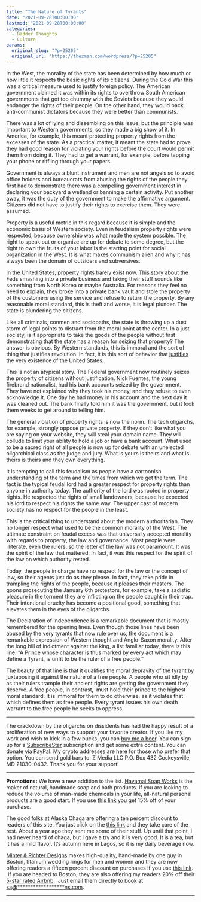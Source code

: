 ```yaml
---
title: "The Nature of Tyrants"
date: "2021-09-28T00:00:00"
lastmod: "2021-09-28T00:00:00"
categories:
  - Badder Thoughts
  - Culture
params:
  original_slug: "?p=25205"
  original_url: "https://thezman.com/wordpress/?p=25205"
---
```


In the West, the morality of the state has been determined by how much
or how little it respects the basic rights of its citizens. During the
Cold War this was a critical measure used to justify foreign policy. The
American government claimed it was within its rights to overthrow South
American governments that got too chummy with the Soviets because they
would endanger the rights of their people. On the other hand, they would
back anti-communist dictators because they were better than communists.

There was a lot of lying and dissembling on this issue, but the
principle was important to Western governments, so they made a big show
of it. In America, for example, this meant protecting property rights
from the excesses of the state. As a practical matter, it meant the
state had to prove they had good reason for violating your rights before
the court would permit them from doing it. They had to get a warrant,
for example, before tapping your phone or riffling through your papers.

Government is always a blunt instrument and men are not angels so to
avoid office holders and bureaucrats from abusing the rights of the
people they first had to demonstrate there was a compelling government
interest in declaring your backyard a wetland or banning a certain
activity. Put another away, it was the duty of the government to make
the affirmative argument. Citizens did not have to justify their rights
to exercise them. They were assumed.

Property is a useful metric in this regard because it is simple and the
economic basis of Western society. Even in feudalism property rights
were respected, because ownership was what made the system possible. The
right to speak out or organize are up for debate to some degree, but the
right to own the fruits of your labor is the starting point for social
organization in the West. It is what makes communism alien and why it
has always been the domain of outsiders and subversives.

In the United States, property rights barely exist now. [This
story](https://www.washingtonexaminer.com/news/federal-authorities-safety-box-seizures-owners-fight-back)
about the Feds smashing into a private business and taking their stuff
sounds like something from North Korea or maybe Australia. For reasons
they feel no need to explain, they broke into a private bank vault and
stole the property of the customers using the service and refuse to
return the property. By any reasonable moral standard, this is theft and
worse, it is legal plunder. The state is plundering the citizens.

Like all criminals, conmen and sociopaths, the state is throwing up a
dust storm of legal points to distract from the moral point at the
center. In a just society, is it appropriate to take the goods of the
people without first demonstrating that the state has a reason for
seizing that property? The answer is obvious. By Western standards, this
is immoral and the sort of thing that justifies revolution. In fact, it
is this sort of behavior that
[justifies](https://www.archives.gov/founding-docs/declaration-transcript)
the very existence of the United States.

This is not an atypical story. The Federal government now routinely
seizes the property of citizens without justification. Nick Fuentes, the
young firebrand nationalist, had his bank accounts seized by the
government. They have not explained why they took his money, and they
refuse to even acknowledge it. One day he had money in his account and
the next day it was cleaned out. The bank finally told him it was the
government, but it took them weeks to get around to telling him.

The general violation of property rights is now the norm. The tech
oligarchs, for example, strongly oppose private property. If they don’t
like what you are saying on your website, they will steal your domain
name. They will collude to limit your ability to hold a job or have a
bank account. What used to be a sacred right of all people is now up for
debate with an unelected oligarchical class as the judge and jury. What
is yours is theirs and what is theirs is theirs and they own everything.

It is tempting to call this feudalism as people have a cartoonish
understanding of the term and the times from which we get the term. The
fact is the typical feudal lord had a greater respect for property
rights than anyone in authority today. The authority of the lord was
rooted in property rights. He respected the rights of small landowners,
because he expected his lord to respect his rights the same way. The
upper cast of modern society has no respect for the people in the least.

This is the critical thing to understand about the modern authoritarian.
They no longer respect what used to be the common morality of the West.
The ultimate constraint on feudal excess was that universally accepted
morality with regards to property, the law and governance. Most people
were illiterate, even the rulers, so the letter of the law was not
paramount. It was the spirit of the law that mattered. In fact, it was
this respect for the spirit of the law on which authority rested.

Today, the people in charge have no respect for the law or the concept
of law, so their agents just do as they please. In fact, they take pride
in trampling the rights of the people, because it pleases their masters.
The goons prosecuting the January 6th protestors, for example, take a
sadistic pleasure in the torment they are inflicting on the people
caught in their trap. Their intentional cruelty has become a positional
good, something that elevates them in the eyes of the oligarchs.

The Declaration of Independence is a remarkable document that is mostly
remembered for the opening lines. Even though those lines have been
abused by the very tyrants that now rule over us, the document is a
remarkable expression of Western thought and Anglo-Saxon morality. After
the long bill of indictment against the king, a list familiar today,
there is this line. “A Prince whose character is thus marked by every
act which may define a Tyrant, is unfit to be the ruler of a free
people.”

The beauty of that line is that it qualifies the moral depravity of the
tyrant by juxtaposing it against the nature of a free people. A people
who sit idly by as their rulers trample their ancient rights are getting
the government they deserve. A free people, in contrast,  must hold
their prince to the highest moral standard. It is immoral for them to do
otherwise, as it violates that which defines them as free people. Every
tyrant issues his own death warrant to the free people he seeks to
oppress.

------------------------------------------------------------------------

The crackdown by the oligarchs on dissidents has had the happy result of
a proliferation of new ways to support your favorite creator. If you
like my work and wish to kick in a few bucks, you can
<a href="https://www.buymeacoffee.com/mujolulu" rel="noopener"
target="_blank">buy me a beer</a>. You can sign up for a
<a href="https://www.subscribestar.com/the-z-blog" rel="noopener"
target="_blank">SubscribeStar</a> subscription and get some extra
content. You can donate via <a
href="https://www.paypal.com/donate/?cmd=_s-xclick&amp;hosted_button_id=UDAS2Q8JYA6CN&amp;source=url"
rel="noopener" target="_blank">PayPal</a>. My crypto addresses are
<a href="https://thezman.com/wordpress/?page_id=22713" rel="noopener"
target="_blank">here</a> for those who prefer that option. You can send
gold bars to: Z Media LLC P.O. Box 432 Cockeysville, MD 21030-0432.
Thank you for your support!

------------------------------------------------------------------------

**Promotions:** We have a new addition to the list.
<a href="https://havamalsoapworks.com/" rel="noopener"
target="_blank">Havamal Soap Works</a> is the maker of natural, handmade
soap and bath products. If you are looking to reduce the volume of
man-made chemicals in your life, all-natural personal products are a
good start. If you use
<a href="https://havamalsoapworks.com/discount/ZMAN" rel="noopener"
target="_blank">this link</a> you get 15% off of your purchase.

The good folks at Alaska Chaga are offering a ten percent discount to
readers of this site. You just click on the
<a href="https://alaskachaga.us/discount/ZMAN" rel="noopener noreferrer"
target="_blank">this link</a> and they take care of the rest. About a
year ago they sent me some of their stuff. Up until that point, I had
never heard of chaga, but I gave a try and it is very good. It is a tea,
but it has a mild flavor. It’s autumn here in Lagos, so it is my daily
beverage now.

<a href="https://www.minterandrichterdesigns.com/"
rel="noreferrer nofollow noopener" target="_blank">Minter &amp; Richter
Designs</a> makes high-quality, hand-made by one guy in Boston, titanium
wedding rings for men and women and they are now offering readers a
fifteen percent discount on purchases if you use
<a href="https://www.minterandrichterdesigns.com/discount/ZMAN"
rel="noreferrer nofollow noopener" target="_blank">this link</a>. 
 <span class="highlight"><span class="colour"><span class="font"><span class="size">If
you are headed to Boston, they are also offering my readers 20% off
their <a
href="https://www.airbnb.com/users/7988017/listings?user_id=7988017&amp;s=3"
rel="noopener noreferrer" target="_blank">5-star rated Airbnb</a>.  Just
email them directly to book at
<a href="mailto:sa***@*********************ns.com"
data-original-string="AAqHyorbEmmpUDqlee1L6A==cb7vjX5+2AUc4KDw3M3FnW3eDYyecVE27f0LUxgAjtkh4p8JzLUfPQdDLY9UiXWGlRI"><span
class="apbct-email-encoder"
data-original-string="mAolig+tYNvNjvzbPgSzxw==cb7Y/SwUQKLBPMVog0jn4enINwRKam6pjhNTy2JGjjS9QlM5ZfoQFBeR3C70IC3y6bc"
title="This contact has been encoded by Anti-Spam by CleanTalk. Click to decode. To finish the decoding make sure that JavaScript is enabled in your browser.">sa<span
class="apbct-blur">***</span>@<span
class="apbct-blur">*********************</span>ns.com</span></a>.</span></span></span></span>

------------------------------------------------------------------------
